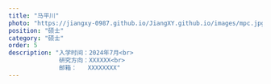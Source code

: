 ```yaml
---
title: "马平川"
photo: "https://jiangxy-0987.github.io/JiangXY.github.io/images/mpc.jpg"
position: "硕士"
category: "硕士"
order: 5
description: "入学时间：2024年7月<br>
              研究方向：XXXXXX<br>
              邮箱：   XXXXXXXX"
---
```

